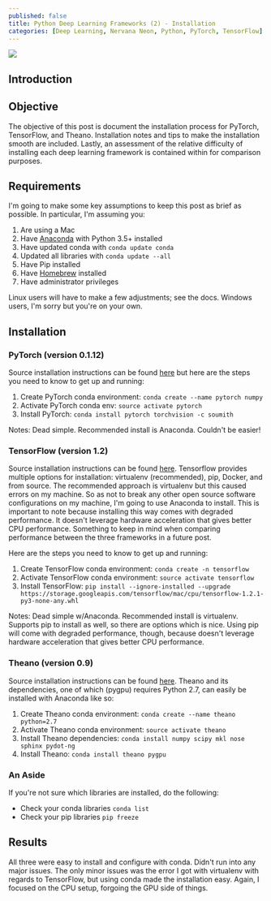 ```yaml
---
published: false
title: Python Deep Learning Frameworks (2) - Installation
categories: [Deep Learning, Nervana Neon, Python, PyTorch, TensorFlow]
---
```

![](/assets/images/include.jpeg?raw=true)

## Introduction


## Objective
The objective of this post is document the installation process for PyTorch, TensorFlow, and Theano. Installation notes and tips to make the installation smooth are included. Lastly, an assessment of the relative difficulty of installing each deep learning framework is contained within for comparison purposes. 

## Requirements
I'm going to make some key assumptions to keep this post as brief as possible. In particular, I'm assuming you:

1. Are using a Mac
2. Have [Anaconda](https://www.continuum.io/downloads) with Python 3.5+ installed
3. Have updated conda with `conda update conda`
4. Updated all libraries with `conda update --all`
5. Have Pip installed
6. Have [Homebrew](https://brew.sh/) installed
7. Have administrator privileges

Linux users will have to make a few adjustments; see the docs. Windows users, I'm sorry but you're on your own. 

## Installation 

### PyTorch (version 0.1.12)
Source installation instructions can be found [here](http://pytorch.org/) but here are the steps you need to know to get up and running:
1. Create PyTorch conda environment: `conda create --name pytorch numpy`
2. Activate PyTorch conda env: `source activate pytorch`
3. Install PyTorch: `conda install pytorch torchvision -c soumith`

Notes: Dead simple. Recommended install is Anaconda. Couldn't be easier!

### TensorFlow (version 1.2)
Source installation instructions can be found [here](https://www.tensorflow.org/install/install_mac). Tensorflow provides multiple options for installation: virtualenv (recommended), pip, Docker, and from source. The recommended approach is virtualenv but this caused errors on my machine. So as not to break any other open source software configurations on my machine, I'm going to use Anaconda to install. This is important to note because installing this way comes with degraded performance. It doesn't leverage hardware acceleration that gives better CPU performance. Something to keep in mind when comparing performance between the three frameworks in a future post. 

Here are the steps you need to know to get up and running:
1. Create TensorFlow conda environment: `conda create -n tensorflow`
2. Activate TensorFlow conda environment: `source activate tensorflow`
3. Install TensorFlow: `pip install --ignore-installed --upgrade https://storage.googleapis.com/tensorflow/mac/cpu/tensorflow-1.2.1-py3-none-any.whl`

Notes: Dead simple w/Anaconda. Recommended install is virtualenv. Supports pip to install as well, so there are options which is nice. Using pip will come with degraded performance, though, because doesn't leverage hardware acceleration that gives better CPU performance. 

### Theano (version 0.9)
Source installation instructions can be found [here](http://deeplearning.net/software/theano/install_macos.html). Theano and its dependencies, one of which (pygpu) requires Python 2.7, can easily be installed with Anaconda like so:
1. Create Theano conda environment: `conda create --name theano python=2.7`
2. Activate Theano conda environment: `source activate theano`
3. Install Theano dependencies: `conda install numpy scipy mkl nose sphinx pydot-ng`
3. Install Theano: `conda install theano pygpu`

### An Aside
If you're not sure which libraries are installed, do the following:
- Check your conda libraries `conda list`  
- Check your pip libraries `pip freeze` 

## Results
All three were easy to install and configure with conda. Didn't run into any major issues. The only minor issues was the error I got with virtualenv with regards to TensorFlow, but using conda made the installation easy. Again, I focused on the CPU setup, forgoing the GPU side of things. 
